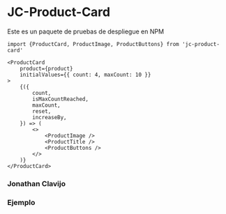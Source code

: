 # JC-Product-Card

Este es un paquete de pruebas de despliegue en NPM

```
import {ProductCard, ProductImage, ProductButtons} from 'jc-product-card'
```

```
<ProductCard
    product={product}
    initialValues={{ count: 4, maxCount: 10 }}
>
    {({
        count,
        isMaxCountReached,
        maxCount,
        reset,
        increaseBy,
    }) => (
        <>
            <ProductImage />
            <ProductTitle />
            <ProductButtons />
        </>
    )}
</ProductCard>
```

### Jonathan Clavijo

### Ejemplo
